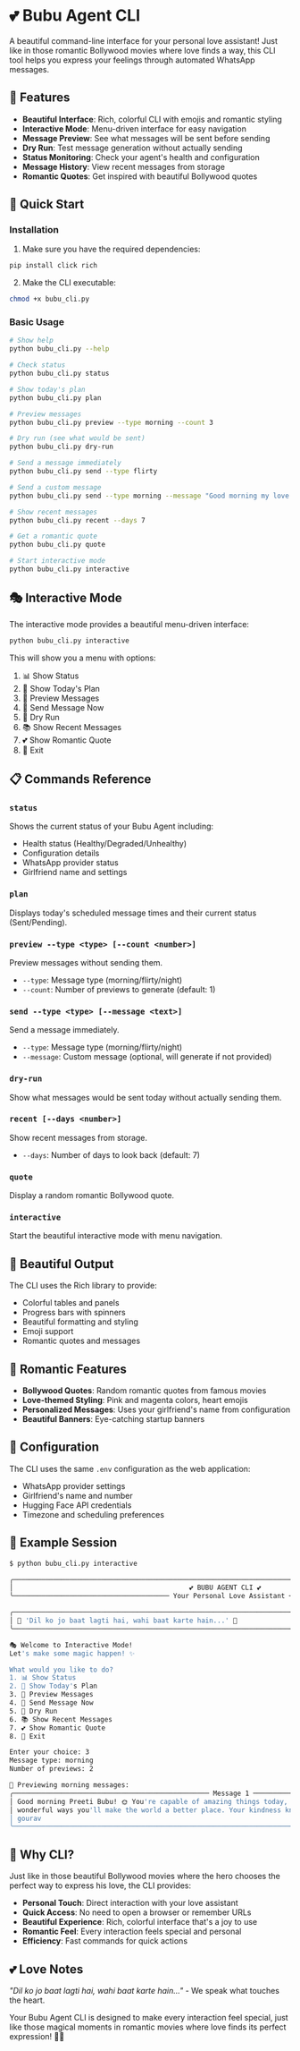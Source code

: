 # 💕 Bubu Agent CLI

A beautiful command-line interface for your personal love assistant! Just like in those romantic Bollywood movies where love finds a way, this CLI tool helps you express your feelings through automated WhatsApp messages.

## 🌟 Features

- **Beautiful Interface**: Rich, colorful CLI with emojis and romantic styling
- **Interactive Mode**: Menu-driven interface for easy navigation
- **Message Preview**: See what messages will be sent before sending
- **Dry Run**: Test message generation without actually sending
- **Status Monitoring**: Check your agent's health and configuration
- **Message History**: View recent messages from storage
- **Romantic Quotes**: Get inspired with beautiful Bollywood quotes

## 🚀 Quick Start

### Installation

1. Make sure you have the required dependencies:
```bash
pip install click rich
```

2. Make the CLI executable:
```bash
chmod +x bubu_cli.py
```

### Basic Usage

```bash
# Show help
python bubu_cli.py --help

# Check status
python bubu_cli.py status

# Show today's plan
python bubu_cli.py plan

# Preview messages
python bubu_cli.py preview --type morning --count 3

# Dry run (see what would be sent)
python bubu_cli.py dry-run

# Send a message immediately
python bubu_cli.py send --type flirty

# Send a custom message
python bubu_cli.py send --type morning --message "Good morning my love! 💕"

# Show recent messages
python bubu_cli.py recent --days 7

# Get a romantic quote
python bubu_cli.py quote

# Start interactive mode
python bubu_cli.py interactive
```

## 🎭 Interactive Mode

The interactive mode provides a beautiful menu-driven interface:

```bash
python bubu_cli.py interactive
```

This will show you a menu with options:
1. 📊 Show Status
2. 📅 Show Today's Plan
3. 👀 Preview Messages
4. 💌 Send Message Now
5. 🧪 Dry Run
6. 📚 Show Recent Messages
7. 💕 Show Romantic Quote
8. 🚪 Exit

## 📋 Commands Reference

### `status`
Shows the current status of your Bubu Agent including:
- Health status (Healthy/Degraded/Unhealthy)
- Configuration details
- WhatsApp provider status
- Girlfriend name and settings

### `plan`
Displays today's scheduled message times and their current status (Sent/Pending).

### `preview --type <type> [--count <number>]`
Preview messages without sending them.
- `--type`: Message type (morning/flirty/night)
- `--count`: Number of previews to generate (default: 1)

### `send --type <type> [--message <text>]`
Send a message immediately.
- `--type`: Message type (morning/flirty/night)
- `--message`: Custom message (optional, will generate if not provided)

### `dry-run`
Show what messages would be sent today without actually sending them.

### `recent [--days <number>]`
Show recent messages from storage.
- `--days`: Number of days to look back (default: 7)

### `quote`
Display a random romantic Bollywood quote.

### `interactive`
Start the beautiful interactive mode with menu navigation.

## 🎨 Beautiful Output

The CLI uses the Rich library to provide:
- Colorful tables and panels
- Progress bars with spinners
- Beautiful formatting and styling
- Emoji support
- Romantic quotes and messages

## 💝 Romantic Features

- **Bollywood Quotes**: Random romantic quotes from famous movies
- **Love-themed Styling**: Pink and magenta colors, heart emojis
- **Personalized Messages**: Uses your girlfriend's name from configuration
- **Beautiful Banners**: Eye-catching startup banners

## 🔧 Configuration

The CLI uses the same `.env` configuration as the web application:
- WhatsApp provider settings
- Girlfriend's name and number
- Hugging Face API credentials
- Timezone and scheduling preferences

## 🎯 Example Session

```bash
$ python bubu_cli.py interactive

╭─────────────────────────────────────────────────────────────────────────────────────────────────────────────╮
│                                            💕 BUBU AGENT CLI 💕                                             │
╰─────────────────────────────────────── Your Personal Love Assistant ────────────────────────────────────────╯

╭─────────────────────────────────────────────────────────────────────────────────────────────────────────────╮
│ 💖 'Dil ko jo baat lagti hai, wahi baat karte hain...' 💖                                                 │
╰─────────────────────────────────────────────────────────────────────────────────────────────────────────────╯

🎭 Welcome to Interactive Mode!
Let's make some magic happen! ✨

What would you like to do?
1. 📊 Show Status
2. 📅 Show Today's Plan
3. 👀 Preview Messages
4. 💌 Send Message Now
5. 🧪 Dry Run
6. 📚 Show Recent Messages
7. 💕 Show Romantic Quote
8. 🚪 Exit

Enter your choice: 3
Message type: morning
Number of previews: 2

👀 Previewing morning messages:
╭───────────────────────────────────────────────── Message 1 ─────────────────────────────────────────────────╮
│ Good morning Preeti Bubu! 🌞 You're capable of amazing things today, and I can't wait to see all the       │
│ wonderful ways you'll make the world a better place. Your kindness knows no bounds! — missing you, bubu    │
│ gourav                                                                                                     │
╰─────────────────────────────────────────────────────────────────────────────────────────────────────────────╯
```

## 🌹 Why CLI?

Just like in those beautiful Bollywood movies where the hero chooses the perfect way to express his love, the CLI provides:

- **Personal Touch**: Direct interaction with your love assistant
- **Quick Access**: No need to open a browser or remember URLs
- **Beautiful Experience**: Rich, colorful interface that's a joy to use
- **Romantic Feel**: Every interaction feels special and personal
- **Efficiency**: Fast commands for quick actions

## 💕 Love Notes

*"Dil ko jo baat lagti hai, wahi baat karte hain..."* - We speak what touches the heart.

Your Bubu Agent CLI is designed to make every interaction feel special, just like those magical moments in romantic movies where love finds its perfect expression! 💖✨
